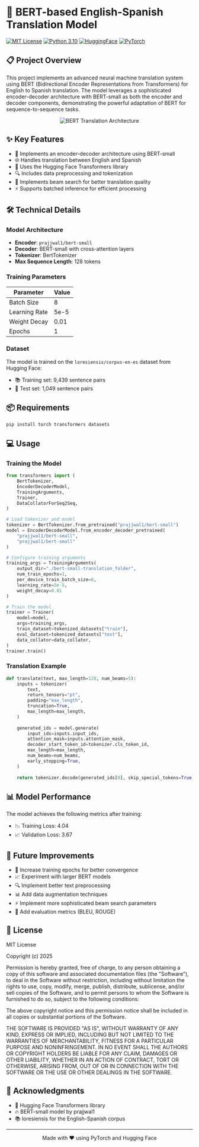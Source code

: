 # 🤖 BERT-based English-Spanish Translation Model

[![MIT License](https://img.shields.io/badge/License-MIT-green.svg)](https://choosealicense.com/licenses/mit/)
[![Python 3.10](https://img.shields.io/badge/Python-3.10-blue.svg)](https://www.python.org/downloads/)
[![HuggingFace](https://img.shields.io/badge/🤗-HuggingFace-yellow.svg)](https://huggingface.co/)
[![PyTorch](https://img.shields.io/badge/PyTorch-%23EE4C2C.svg?style=flat&logo=pytorch&logoColor=white)](https://pytorch.org/)

## 📋 Project Overview
This project implements an advanced neural machine translation system using BERT (Bidirectional Encoder Representations from Transformers) for English to Spanish translation. The model leverages a sophisticated encoder-decoder architecture with BERT-small as both the encoder and decoder components, demonstrating the powerful adaptation of BERT for sequence-to-sequence tasks.

<p align="center">
  <img src="https://media2.dev.to/dynamic/image/width=1000,height=420,fit=cover,gravity=auto,format=auto/https%3A%2F%2Fdev-to-uploads.s3.amazonaws.com%2Fuploads%2Farticles%2Fnt9g5x8sfvptbnu3wb1t.jpg" alt="BERT Translation Architecture">
</p>

## ✨ Key Features
- 🔄 Implements an encoder-decoder architecture using BERT-small
- 🌐 Handles translation between English and Spanish
- 🤗 Uses the Hugging Face Transformers library
- 🔍 Includes data preprocessing and tokenization
- 🔦 Implements beam search for better translation quality
- ⚡ Supports batched inference for efficient processing

## 🛠️ Technical Details

### Model Architecture
- **Encoder**: `prajjwal1/bert-small`
- **Decoder**: BERT-small with cross-attention layers
- **Tokenizer**: BertTokenizer
- **Max Sequence Length**: 128 tokens

### Training Parameters
| Parameter | Value |
|-----------|-------|
| Batch Size | 8 |
| Learning Rate | 5e-5 |
| Weight Decay | 0.01 |
| Epochs | 1 |

### Dataset
The model is trained on the `loresiensis/corpus-en-es` dataset from Hugging Face:
- 📚 Training set: 9,439 sentence pairs
- 🧪 Test set: 1,049 sentence pairs

## 📦 Requirements
```bash
pip install torch transformers datasets
```

## 💻 Usage

### Training the Model
```python
from transformers import (
    BertTokenizer,
    EncoderDecoderModel,
    TrainingArguments,
    Trainer,
    DataCollatorForSeq2Seq,
)

# Load tokenizer and model
tokenizer = BertTokenizer.from_pretrained("prajjwal1/bert-small")
model = EncoderDecoderModel.from_encoder_decoder_pretrained(
    "prajjwal1/bert-small", 
    "prajjwal1/bert-small"
)

# Configure training arguments
training_args = TrainingArguments(
    output_dir="./bert-small-translation_folder",
    num_train_epochs=1,
    per_device_train_batch_size=8,
    learning_rate=5e-5,
    weight_decay=0.01
)

# Train the model
trainer = Trainer(
    model=model,
    args=training_args,
    train_dataset=tokenized_datasets["train"],
    eval_dataset=tokenized_datasets["test"],
    data_collator=data_collator,
)
trainer.train()
```

### Translation Example
```python
def translate(text, max_length=128, num_beams=5):
    inputs = tokenizer(
        text,
        return_tensors="pt",
        padding="max_length",
        truncation=True,
        max_length=max_length,
    )
    
    generated_ids = model.generate(
        input_ids=inputs.input_ids,
        attention_mask=inputs.attention_mask,
        decoder_start_token_id=tokenizer.cls_token_id,
        max_length=max_length,
        num_beams=num_beams,
        early_stopping=True,
    )
    
    return tokenizer.decode(generated_ids[0], skip_special_tokens=True)
```

## 📊 Model Performance
The model achieves the following metrics after training:
- 📉 Training Loss: 4.04
- 📈 Validation Loss: 3.67

## 🚀 Future Improvements
- 🔄 Increase training epochs for better convergence
- 📈 Experiment with larger BERT models
- 🔍 Implement better text preprocessing
- 📊 Add data augmentation techniques
- ⚡ Implement more sophisticated beam search parameters
- 📝 Add evaluation metrics (BLEU, ROUGE)

## 📄 License

MIT License

Copyright (c) 2025 

Permission is hereby granted, free of charge, to any person obtaining a copy
of this software and associated documentation files (the "Software"), to deal
in the Software without restriction, including without limitation the rights
to use, copy, modify, merge, publish, distribute, sublicense, and/or sell
copies of the Software, and to permit persons to whom the Software is
furnished to do so, subject to the following conditions:

The above copyright notice and this permission notice shall be included in all
copies or substantial portions of the Software.

THE SOFTWARE IS PROVIDED "AS IS", WITHOUT WARRANTY OF ANY KIND, EXPRESS OR
IMPLIED, INCLUDING BUT NOT LIMITED TO THE WARRANTIES OF MERCHANTABILITY,
FITNESS FOR A PARTICULAR PURPOSE AND NONINFRINGEMENT. IN NO EVENT SHALL THE
AUTHORS OR COPYRIGHT HOLDERS BE LIABLE FOR ANY CLAIM, DAMAGES OR OTHER
LIABILITY, WHETHER IN AN ACTION OF CONTRACT, TORT OR OTHERWISE, ARISING FROM,
OUT OF OR IN CONNECTION WITH THE SOFTWARE OR THE USE OR OTHER DEALINGS IN THE
SOFTWARE.

## 🙏 Acknowledgments
- 🤗 Hugging Face Transformers library
- 🔥 BERT-small model by prajjwal1
- 📚 loresiensis for the English-Spanish corpus





---
<p align="center">
Made with ❤️ using PyTorch and Hugging Face
</p>
